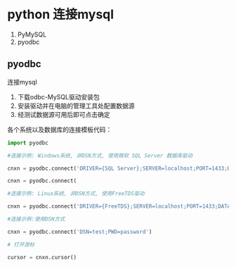 # python 连接mysql

1. PyMySQL
2. pyodbc

## pyodbc

连接mysql
1. 下载odbc-MySQL驱动安装包
2. 安装驱动并在电脑的管理工具处配置数据源
3. 经测试数据源可用后即可点击确定

各个系统以及数据库的连接模板代码：

```python
import pyodbc

#连接示例: Windows系统, 非DSN方式, 使用微软 SQL Server 数据库驱动

cnxn = pyodbc.connect('DRIVER={SQL Server};SERVER=localhost;PORT=1433;DATABASE=testdb;UID=me;PWD=pass')

cnxn = pyodbc.connect(

#连接示例: Linux系统, 非DSN方式, 使用FreeTDS驱动

cnxn = pyodbc.connect('DRIVER={FreeTDS};SERVER=localhost;PORT=1433;DATABASE=testdb;UID=me;PWD=pass;TDS_Version=7.0')

#连接示例:使用DSN方式

cnxn = pyodbc.connect('DSN=test;PWD=password')

# 打开游标

cursor = cnxn.cursor()
```

